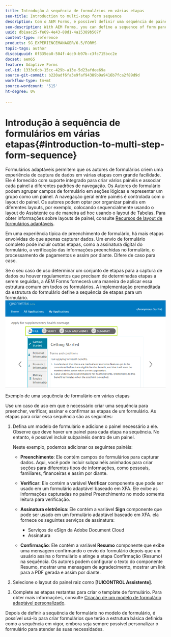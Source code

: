 ```yaml
---
title: Introdução à sequência de formulários em várias etapas
seo-title: Introduction to multi-step form sequence
description: Com o AEM Forms, é possível definir uma sequência de painéis de formulário na qual os usuários devem navegar e preencher um formulário adaptável.
seo-description: With AEM Forms, you can define a sequence of form panel in which you want users to navigate and fill an adaptive form.
uuid: db1aac25-fe69-4e43-88d1-4a15389b507f
content-type: reference
products: SG_EXPERIENCEMANAGER/6.5/FORMS
topic-tags: author
discoiquuid: 0f335ea0-504f-4cc0-b97b-c3fc715bcc2e
docset: aem65
feature: Adaptive Forms
exl-id: 1333c6cb-15cc-429b-a13e-5d23afdee69a
source-git-commit: b220adf6fa3e9faf94389b9a9416b7fca2f89d9d
workflow-type: tm+mt
source-wordcount: '515'
ht-degree: 0%

---
```


# Introdução à sequência de formulários em várias etapas{#introduction-to-multi-step-form-sequence}

Formulários adaptáveis permitem que os autores de formulários criem uma experiência de captura de dados em várias etapas com grande facilidade. Ele é fornecido com suporte integrado para criar vários painéis e associar cada painel a diferentes padrões de navegação. Os Autores do formulário podem agrupar campos de formulário em seções lógicas e representar um grupo como um painel. A navegação geral entre painéis é controlada com o layout do painel. Os autores podem optar por organizar painéis em diferentes layouts, por exemplo, colocando sequencialmente usando o layout do Assistente ou de maneira ad hoc usando o layout de Tabelas. Para obter informações sobre layouts de painel, consulte [Recursos de layout de formulários adaptáveis](../../forms/using/layout-capabilities-adaptive-forms.md).

Em uma experiência típica de preenchimento de formulário, há mais etapas envolvidas do que apenas capturar dados. Um envio de formulário completo pode incluir outras etapas, como a assinatura digital do formulário, a verificação das informações preenchidas no formulário, o processamento de pagamentos e assim por diante. Difere de caso para caso.

Se o seu caso de uso determinar um conjunto de etapas para a captura de dados ou houver regulamentos que precisam de determinadas etapas a serem seguidas, a AEM Forms fornecerá uma maneira de aplicar essa estrutura comum em todos os formulários. A implementação premeditada da estrutura do formulário define a sequência de etapas para um formulário. ![Exemplo de uma sequência de formulário em várias etapas](assets/formpipeline.png)

Exemplo de uma sequência de formulário em várias etapas

Use um caso de uso em que é necessário criar uma sequência para preencher, verificar, assinar e confirmar as etapas de um formulário. As etapas para criar essa sequência são as seguintes:

1. Defina um modelo de formulário e adicione o painel necessário a ele. Observe que deve haver um painel para cada etapa na sequência. No entanto, é possível incluir subpainéis dentro de um painel.

   Neste exemplo, podemos adicionar os seguintes painéis:

   * **Preenchimento**: Ele contém campos de formulários para capturar dados. Aqui, você pode incluir subpainéis aninhados para criar seções para diferentes tipos de informações, como pessoais, familiares, financeiras e assim por diante.

   * **Verificar**: Ele contém a variável **Verificar** componente que pode ser usado em um formulário adaptável baseado em XFA. Ele exibe as informações capturadas no painel Preenchimento no modo somente leitura para verificação.

   * **Assinatura eletrônica**: Ele contém a variável **Sign** componente que pode ser usado em um formulário adaptável baseado em XFA. ela fornece os seguintes serviços de assinatura:

      * Serviços de eSign da Adobe Document Cloud
      * Assinatura
   * **Confirmação**: Ele contém a variável **Resumo** componente que exibe uma mensagem confirmando o envio do formulário depois que um usuário assina o formulário e atinge a etapa Confirmação (Resumo) na sequência. Os autores podem configurar o texto do componente Resumo, mostrar uma mensagem de agradecimento, mostrar um link para a PDF gerada e assim por diante.


1. Selecione o layout do painel raiz como **[!UICONTROL Assistente]**.
1. Complete as etapas restantes para criar o template de formulário. Para obter mais informações, consulte [Criação de um modelo de formulário adaptável personalizado](../../forms/using/custom-adaptive-forms-templates.md).

Depois de definir a sequência de formulário no modelo de formulário, é possível usá-lo para criar formulários que terão a estrutura básica definida como a sequência em vigor, embora seja sempre possível personalizar o formulário para atender às suas necessidades.

